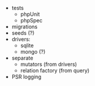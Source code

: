  - tests
    - phpUnit
    - phpSpec
 - migrations
 - seeds (?)
 - drivers:
    - sqlite
    - mongo (?)
 - separate
    - mutators (from drivers)
    - relation factory (from query)
 - PSR logging